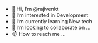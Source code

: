 - 👋 Hi, I’m @rajivenkt
- 👀 I’m interested in Development
- 🌱 I’m currently learning New tech
- 💞️ I’m looking to collaborate on ...
- 📫 How to reach me ...

<!---
rajivenkt/rajivenkt is a ✨ special ✨ repository because its `README.md` (this file) appears on your GitHub profile.
You can click the Preview link to take a look at your changes.
--->
